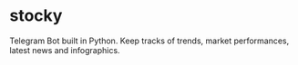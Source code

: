 # stocky
Telegram Bot built in Python. Keep tracks of trends, market performances, latest news and infographics.

